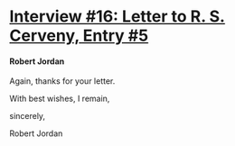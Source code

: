 # [Interview #16: Letter to R. S. Cerveny, Entry #5](https://www.theoryland.com/intvmain.php?i=16#5)

#### Robert Jordan

Again, thanks for your letter.

With best wishes, I remain,
  

sincerely,

Robert Jordan

